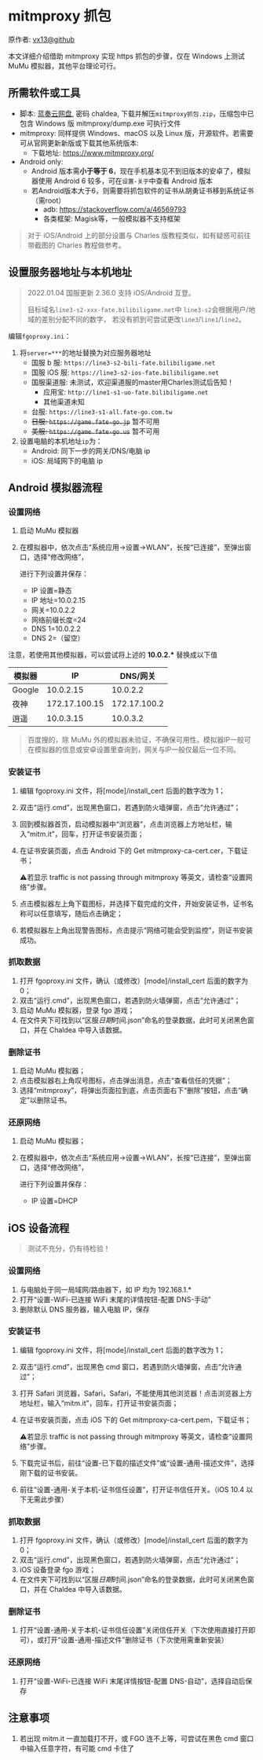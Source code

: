 # mitmproxy 抓包

原作者: [vx13@github](https://github.com/vx13)

本文详细介绍借助 mitmproxy 实现 https 抓包的步骤，仅在 Windows 上测试 MuMu 模拟器，其他平台理论可行。

## 所需软件或工具

- 脚本: [蓝奏云网盘](https://wwe.lanzoui.com/b01uoc3qh), 密码 chaldea, 下载并解压`mitmproxy抓包.zip`，压缩包中已包含 Windows 版 mitmproxy/dump.exe 可执行文件
- mitmproxy: 同样提供 Windows、macOS 以及 Linux 版，开源软件。若需要可从官网更新新版或下载其他系统版本:
  - 下载地址: <https://www.mitmproxy.org/>
- Android only:
  - Android 版本需**小于等于 6**，现在手机基本见不到旧版本的安卓了，模拟器使用 Android 6 较多，可在`设置-关于`中查看 Android 版本
  - 若Android版本大于6，则需要将抓包软件的证书从胡勇证书移到系统证书（需root）
    - adb: <https://stackoverflow.com/a/46569793>
    - 各类框架: Magisk等，一般模拟器不支持框架

> 对于 iOS/Android 上的部分设置与 Charles 版教程类似，如有疑惑可前往带截图的 Charles 教程做参考。

## 设置服务器地址与本机地址

> 2022.01.04 国服更新 2.36.0 支持 iOS/Android 互登。
>
> 目标域名`line3-s2-xxx-fate.bilibiligame.net`中
> `line3-s2`会根据用户/地域的差别分配不同的数字，
> 若没有抓到可尝试更改`line3`/`line1`/`line2`。

编辑`fgoproxy.ini`：

1. 将`server=***`的地址替换为对应服务器地址
   - 国服 b 服: `https://line3-s2-bili-fate.bilibiligame.net`
   - 国服 iOS 服: `https://line3-s2-ios-fate.bilibiligame.net`
   - 国服渠道服: 未测试，欢迎渠道服的master用Charles测试后告知！
     - 应用宝: `http://line1-s1-uo-fate.bilibiligame.net` 
     - 其他渠道未知
   - 台服: `https://line3-s1-all.fate-go.com.tw`
   - ~~日服: `https://game.fate-go.jp`~~ 暂不可用
   - ~~美服: `https://game.fate-go.us`~~ 暂不可用
2. 设置电脑的本机地址`ip`为：
   - Android: 同下一步的网关/DNS/电脑 ip
   - iOS: 局域网下的电脑 ip

## Android 模拟器流程

### 设置网络

1. 启动 MuMu 模拟器

2. 在模拟器中，依次点击“系统应用->设置->WLAN”，长按“已连接”，至弹出窗口，选择“修改网络”，

   进行下列设置并保存：

   - IP 设置=静态
   - IP 地址=10.0.2.15
   - 网关=10.0.2.2
   - 网络前缀长度=24
   - DNS 1=10.0.2.2
   - DNS 2=（留空）

注意，若使用其他模拟器，可以尝试将上述的 **10.0.2.\*** 替换成以下值

| 模拟器 | IP            | DNS/网关     |
| ------ | ------------- | ------------ |
| Google | 10.0.2.15     | 10.0.2.2     |
| 夜神   | 172.17.100.15 | 172.17.100.2 |
| 逍遥   | 10.0.3.15     | 10.0.3.2     |

> 百度搜的，除 MuMu 外的模拟器未验证，不确保可用性。模拟器IP一般可在模拟器的信息或安卓设置里查询到，网关与IP一般仅最后一位不同。

### 安装证书

1. 编辑 fgoproxy.ini 文件，将[mode]/install_cert 后面的数字改为 1；

2. 双击“运行.cmd”，出现黑色窗口，若遇到防火墙弹窗，点击“允许通过”；

3. 回到模拟器首页，启动模拟器中“浏览器”，点击浏览器上方地址栏，输入“mitm.it”，回车，打开证书安装页面；

4. 在证书安装页面，点击 Android 下的 Get mitmproxy-ca-cert.cer，下载证书；

   :warning:若显示 traffic is not passing through mitmproxy 等英文，请检查“设置网络”步骤。

5. 点击模拟器左上角下载图标，并选择下载完成的文件，开始安装证书，证书名称可以任意填写，随后点击确定；

6. 若模拟器左上角出现警告图标，点击提示“网络可能会受到监控”，则证书安装成功。

### 抓取数据

1. 打开 fgoproxy.ini 文件，确认（或修改）[mode]/install_cert 后面的数字为 0；
2. 双击“运行.cmd”，出现黑色窗口，若遇到防火墙弹窗，点击“允许通过”；
3. 启动 MuMu 模拟器，登录 fgo 游戏；
4. 在文件夹下可找到以“区服*日期*时间.json”命名的登录数据，此时可关闭黑色窗口，并在 Chaldea 中导入该数据。

### 删除证书

1. 启动 MuMu 模拟器；
2. 点击模拟器右上角叹号图标，点击弹出消息，点击“查看信任的凭据”；
3. 选择“mitmproxy”，将弹出页面拉到底，点击页面右下“删除”按钮，点击“确定”以删除证书。

### 还原网络

1. 启动 MuMu 模拟器；

2. 在模拟器中，依次点击“系统应用->设置->WLAN”，长按“已连接”，至弹出窗口，选择“修改网络”，

   进行下列设置并保存：

   - IP 设置=DHCP

## iOS 设备流程

> 测试不充分，仍有待检验！

### 设置网络

1. 与电脑处于同一局域网/路由器下，如 IP 均为 192.168.1.\*
2. 打开“设置-WiFi-已连接 WiFi 末尾的详情按钮-配置 DNS-手动”
3. 删除默认 DNS 服务器，输入电脑 IP，保存

### 安装证书

1. 编辑 fgoproxy.ini 文件，将[mode]/install_cert 后面的数字改为 1；

2. 双击“运行.cmd”，出现黑色 cmd 窗口，若遇到防火墙弹窗，点击“允许通过”；

3. 打开 Safari 浏览器，Safari，Safari，不能使用其他浏览器！点击浏览器上方地址栏，输入“mitm.it”，回车，打开证书安装页面；

4. 在证书安装页面，点击 iOS 下的 Get mitmproxy-ca-cert.pem，下载证书；

   :warning:若显示 traffic is not passing through mitmproxy 等英文，请检查“设置网络”步骤。

5. 下载完证书后，前往“设置-已下载的描述文件”或“设置-通用-描述文件”，选择刚下载的证书安装。

6. 前往“设置-通用-关于本机-证书信任设置”，打开证书信任开关。（iOS 10.4 以下无需此步骤）

### 抓取数据

1. 打开 fgoproxy.ini 文件，确认（或修改）[mode]/install_cert 后面的数字为 0；
2. 双击“运行.cmd”，出现黑色窗口，若遇到防火墙弹窗，点击“允许通过”；
3. iOS 设备登录 fgo 游戏；
4. 在文件夹下可找到以“区服*日期*时间.json”命名的登录数据，此时可关闭黑色窗口，并在 Chaldea 中导入该数据。

### 删除证书

1. 打开“设置-通用-关于本机-证书信任设置”关闭信任开关（下次使用直接打开即可），或打开“设置-通用-描述文件”删除证书（下次使用需重新安装）

### 还原网络

1. 打开“设置-WiFi-已连接 WiFi 末尾详情按钮-配置 DNS-自动”，选择自动后保存

## 注意事项

1. 若出现 mitm.it 一直加载打不开，或 FGO 连不上等，可尝试在黑色 cmd 窗口中输入任意字符，有可能 cmd 卡住了
